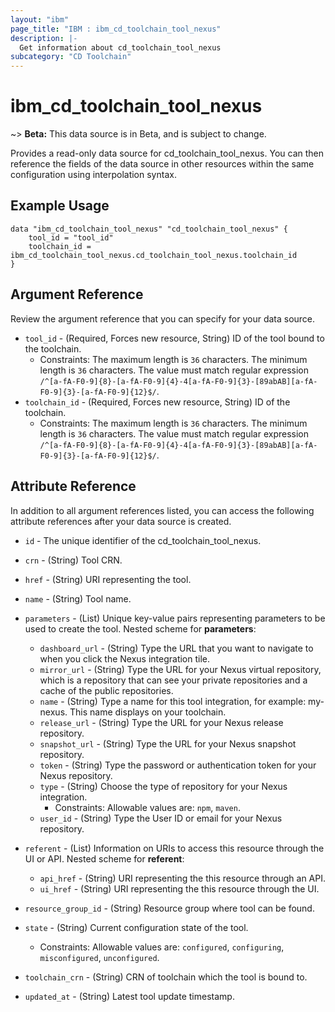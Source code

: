 ```yaml
---
layout: "ibm"
page_title: "IBM : ibm_cd_toolchain_tool_nexus"
description: |-
  Get information about cd_toolchain_tool_nexus
subcategory: "CD Toolchain"
---
```


# ibm_cd_toolchain_tool_nexus

~> **Beta:** This data source is in Beta, and is subject to change.

Provides a read-only data source for cd_toolchain_tool_nexus. You can then reference the fields of the data source in other resources within the same configuration using interpolation syntax.

## Example Usage

```hcl
data "ibm_cd_toolchain_tool_nexus" "cd_toolchain_tool_nexus" {
	tool_id = "tool_id"
	toolchain_id = ibm_cd_toolchain_tool_nexus.cd_toolchain_tool_nexus.toolchain_id
}
```

## Argument Reference

Review the argument reference that you can specify for your data source.

* `tool_id` - (Required, Forces new resource, String) ID of the tool bound to the toolchain.
  * Constraints: The maximum length is `36` characters. The minimum length is `36` characters. The value must match regular expression `/^[a-fA-F0-9]{8}-[a-fA-F0-9]{4}-4[a-fA-F0-9]{3}-[89abAB][a-fA-F0-9]{3}-[a-fA-F0-9]{12}$/`.
* `toolchain_id` - (Required, Forces new resource, String) ID of the toolchain.
  * Constraints: The maximum length is `36` characters. The minimum length is `36` characters. The value must match regular expression `/^[a-fA-F0-9]{8}-[a-fA-F0-9]{4}-4[a-fA-F0-9]{3}-[89abAB][a-fA-F0-9]{3}-[a-fA-F0-9]{12}$/`.

## Attribute Reference

In addition to all argument references listed, you can access the following attribute references after your data source is created.

* `id` - The unique identifier of the cd_toolchain_tool_nexus.
* `crn` - (String) Tool CRN.

* `href` - (String) URI representing the tool.

* `name` - (String) Tool name.

* `parameters` - (List) Unique key-value pairs representing parameters to be used to create the tool.
Nested scheme for **parameters**:
	* `dashboard_url` - (String) Type the URL that you want to navigate to when you click the Nexus integration tile.
	* `mirror_url` - (String) Type the URL for your Nexus virtual repository, which is a repository that can see your private repositories and a cache of the public repositories.
	* `name` - (String) Type a name for this tool integration, for example: my-nexus. This name displays on your toolchain.
	* `release_url` - (String) Type the URL for your Nexus release repository.
	* `snapshot_url` - (String) Type the URL for your Nexus snapshot repository.
	* `token` - (String) Type the password or authentication token for your Nexus repository.
	* `type` - (String) Choose the type of repository for your Nexus integration.
	  * Constraints: Allowable values are: `npm`, `maven`.
	* `user_id` - (String) Type the User ID or email for your Nexus repository.

* `referent` - (List) Information on URIs to access this resource through the UI or API.
Nested scheme for **referent**:
	* `api_href` - (String) URI representing the this resource through an API.
	* `ui_href` - (String) URI representing the this resource through the UI.

* `resource_group_id` - (String) Resource group where tool can be found.

* `state` - (String) Current configuration state of the tool.
  * Constraints: Allowable values are: `configured`, `configuring`, `misconfigured`, `unconfigured`.

* `toolchain_crn` - (String) CRN of toolchain which the tool is bound to.


* `updated_at` - (String) Latest tool update timestamp.

